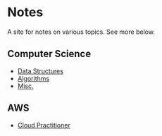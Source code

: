 # Notes

A site for notes on various topics. See more below.

## Computer Science
- [Data Structures](cs/datastructures/index.md)
- [Algorithms](cs/algorithms/index.md)
- [Misc.](cs/index.md) 

## AWS
- [Cloud Practitioner](aws/ccp/index.md)
